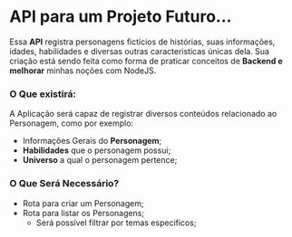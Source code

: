 # API para um Projeto Futuro...

Essa **API** registra personagens ficticios de histórias, suas informações, idades, habilidades e diversas outras caracteristicas únicas dela.
Sua criação está sendo feita como forma de praticar conceitos de **Backend e melhorar** minhas noções com NodeJS.

### O Que existirá:

A Aplicação será capaz de registrar diversos conteúdos relacionado ao Personagem, como por exemplo:

- Informações Gerais do **Personagem**;
- **Habilidades** que o personagem possui;
- **Universo** a qual o personagem pertence;

### O Que Será Necessário?

- Rota para criar um Personagem;
- Rota para listar os Personagens;
  - Será possível filtrar por temas especificos;
